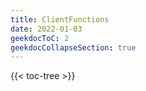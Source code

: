 ```yaml
---
title: ClientFunctions
date: 2022-01-03
geekdocToC: 2
geekdocCollapseSection: true
---
```

{{< toc-tree >}}